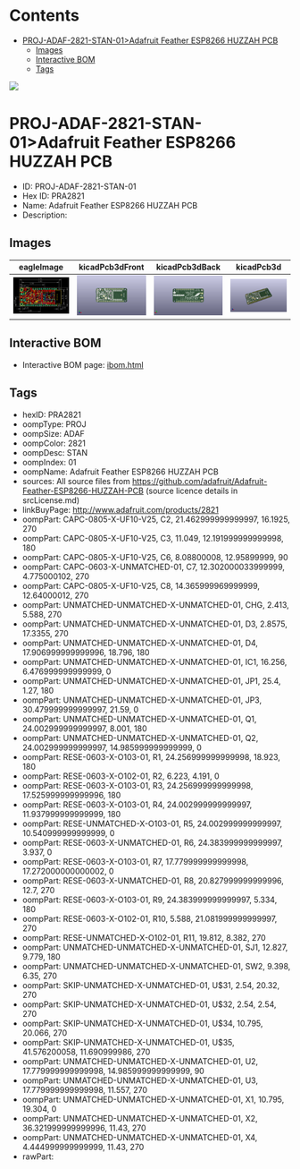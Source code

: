 



Contents
========

* [PROJ-ADAF-2821-STAN-01>Adafruit Feather ESP8266 HUZZAH PCB](#proj-adaf-2821-stan-01adafruit-feather-esp8266-huzzah-pcb)
	* [Images](#images)
	* [Interactive BOM](#interactive-bom)
	* [Tags](#tags)
  
![][im]
# PROJ-ADAF-2821-STAN-01>Adafruit Feather ESP8266 HUZZAH PCB

- ID: PROJ-ADAF-2821-STAN-01
- Hex ID: PRA2821
- Name: Adafruit Feather ESP8266 HUZZAH PCB
- Description: 

## Images
  
  

|eagleImage|kicadPcb3dFront|kicadPcb3dBack|kicadPcb3d|
| :---: | :---: | :---: | :---: |
|[![eagleImage](eagleImage_140.png)](eagleImage_600.png)|[![kicadPcb3dFront](kicadPcb3dFront_140.png)](kicadPcb3dFront_600.png)|[![kicadPcb3dBack](kicadPcb3dBack_140.png)](kicadPcb3dBack_600.png)|[![kicadPcb3d](kicadPcb3d_140.png)](kicadPcb3d_600.png)|

## Interactive BOM

- Interactive BOM page: [ibom.html](kicad/bom/ibom.html)

## Tags

- hexID: PRA2821
- oompType: PROJ
- oompSize: ADAF
- oompColor: 2821
- oompDesc: STAN
- oompIndex: 01
- oompName: Adafruit Feather ESP8266 HUZZAH PCB
- sources: All source files from https://github.com/adafruit/Adafruit-Feather-ESP8266-HUZZAH-PCB (source licence details in srcLicense.md)
- linkBuyPage: http://www.adafruit.com/products/2821
- oompPart: CAPC-0805-X-UF10-V25, C2, 21.462999999999997, 16.1925, 270
- oompPart: CAPC-0805-X-UF10-V25, C3, 11.049, 12.191999999999998, 180
- oompPart: CAPC-0805-X-UF10-V25, C6, 8.08800008, 12.95899999, 90
- oompPart: CAPC-0603-X-UNMATCHED-01, C7, 12.302000033999999, 4.775000102, 270
- oompPart: CAPC-0805-X-UF10-V25, C8, 14.365999969999999, 12.64000012, 270
- oompPart: UNMATCHED-UNMATCHED-X-UNMATCHED-01, CHG, 2.413, 5.588, 270
- oompPart: UNMATCHED-UNMATCHED-X-UNMATCHED-01, D3, 2.8575, 17.3355, 270
- oompPart: UNMATCHED-UNMATCHED-X-UNMATCHED-01, D4, 17.906999999999996, 18.796, 180
- oompPart: UNMATCHED-UNMATCHED-X-UNMATCHED-01, IC1, 16.256, 6.476999999999999, 0
- oompPart: UNMATCHED-UNMATCHED-X-UNMATCHED-01, JP1, 25.4, 1.27, 180
- oompPart: UNMATCHED-UNMATCHED-X-UNMATCHED-01, JP3, 30.479999999999997, 21.59, 0
- oompPart: UNMATCHED-UNMATCHED-X-UNMATCHED-01, Q1, 24.002999999999997, 8.001, 180
- oompPart: UNMATCHED-UNMATCHED-X-UNMATCHED-01, Q2, 24.002999999999997, 14.985999999999999, 0
- oompPart: RESE-0603-X-O103-01, R1, 24.256999999999998, 18.923, 180
- oompPart: RESE-0603-X-O102-01, R2, 6.223, 4.191, 0
- oompPart: RESE-0603-X-O103-01, R3, 24.256999999999998, 17.525999999999996, 180
- oompPart: RESE-0603-X-O103-01, R4, 24.002999999999997, 11.937999999999999, 180
- oompPart: RESE-UNMATCHED-X-O103-01, R5, 24.002999999999997, 10.540999999999999, 0
- oompPart: RESE-0603-X-UNMATCHED-01, R6, 24.383999999999997, 3.937, 0
- oompPart: RESE-0603-X-O103-01, R7, 17.779999999999998, 17.272000000000002, 0
- oompPart: RESE-0603-X-UNMATCHED-01, R8, 20.827999999999996, 12.7, 270
- oompPart: RESE-0603-X-O103-01, R9, 24.383999999999997, 5.334, 180
- oompPart: RESE-0603-X-O102-01, R10, 5.588, 21.081999999999997, 270
- oompPart: RESE-UNMATCHED-X-O102-01, R11, 19.812, 8.382, 270
- oompPart: UNMATCHED-UNMATCHED-X-UNMATCHED-01, SJ1, 12.827, 9.779, 180
- oompPart: UNMATCHED-UNMATCHED-X-UNMATCHED-01, SW2, 9.398, 6.35, 270
- oompPart: SKIP-UNMATCHED-X-UNMATCHED-01, U$31, 2.54, 20.32, 270
- oompPart: SKIP-UNMATCHED-X-UNMATCHED-01, U$32, 2.54, 2.54, 270
- oompPart: SKIP-UNMATCHED-X-UNMATCHED-01, U$34, 10.795, 20.066, 270
- oompPart: SKIP-UNMATCHED-X-UNMATCHED-01, U$35, 41.576200058, 11.690999986, 270
- oompPart: UNMATCHED-UNMATCHED-X-UNMATCHED-01, U2, 17.779999999999998, 14.985999999999999, 90
- oompPart: UNMATCHED-UNMATCHED-X-UNMATCHED-01, U3, 17.779999999999998, 11.557, 270
- oompPart: UNMATCHED-UNMATCHED-X-UNMATCHED-01, X1, 10.795, 19.304, 0
- oompPart: UNMATCHED-UNMATCHED-X-UNMATCHED-01, X2, 36.321999999999996, 11.43, 270
- oompPart: UNMATCHED-UNMATCHED-X-UNMATCHED-01, X4, 4.444999999999999, 11.43, 270
- rawPart: 



[im]: kicadPcb3d_450.png
